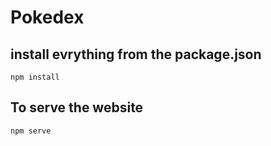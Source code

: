 # Pokedex
## install evrything from the package.json
`npm install`
## To serve the website
`npm serve`

